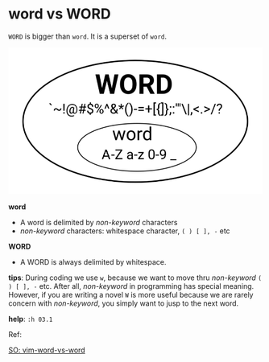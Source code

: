 # word vs WORD

`WORD` is bigger than `word`. It is a superset of `word`.

![word-vs-WORD](./imgs/word-vs-WORD.png)

**word** 
- A word is delimited by *non-keyword* characters
- *non-keyword* characters: whitespace character, `( ) [ ], -` etc

**WORD** 
- A WORD  is always delimited by whitespace.



**tips**: During coding we use `w`, because we want to move thru *non-keyword* `( ) [ ], -` etc. After all, *non-keyword* in programming has special meaning. However, if you are writing a novel `W` is more useful because we are rarely concern with *non-keyword*, you simply want to jusp to the next word.

**help**: `:h 03.1`

Ref: 

[SO: vim-word-vs-word](https://stackoverflow.com/questions/22931032/vim-word-vs-word)